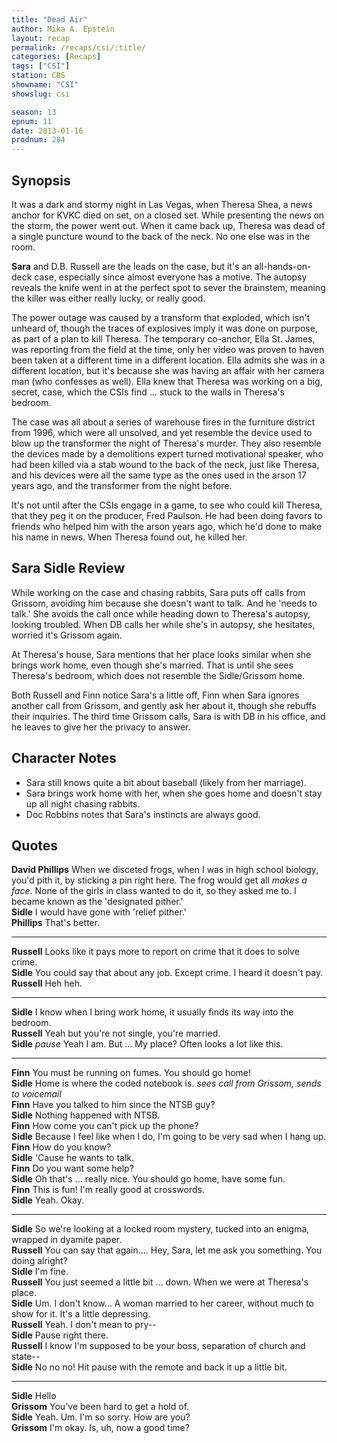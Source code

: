 ```yaml
---
title: "Dead Air"
author: Mika A. Epstein
layout: recap
permalink: /recaps/csi/:title/
categories: [Recaps]
tags: ["CSI"]
station: CBS
showname: "CSI"
showslug: csi

season: 13  
epnum: 11  
date: 2013-01-16
prodnum: 284  
---
```


## Synopsis

It was a dark and stormy night in Las Vegas, when Theresa Shea, a news anchor for KVKC died on set, on a closed set. While presenting the news on the storm, the power went out. When it came back up, Theresa was dead of a single puncture wound to the back of the neck. No one else was in the room.

**Sara** and D.B. Russell are the leads on the case, but it's an all-hands-on-deck case, especially since almost everyone has a motive. The autopsy reveals the knife went in at the perfect spot to sever the brainstem, meaning the killer was either really lucky, or really good.

The power outage was caused by a transform that exploded, which isn't unheard of, though the traces of explosives imply it was done on purpose, as part of a plan to kill Theresa. The temporary co-anchor, Ella St. James, was reporting from the field at the time, only her video was proven to haven been taken at a different time in a different location. Ella admits she was in a different location, but it's because she was having an affair with her camera man (who confesses as well). Ella knew that Theresa was working on a big, secret, case, which the CSIs find ... stuck to the walls in Theresa's bedroom.

The case was all about a series of warehouse fires in the furniture district from 1996, which were all unsolved, and yet resemble the device used to blow up the transformer the night of Theresa's murder. They also resemble the devices made by a demolitions expert turned motivational speaker, who had been killed via a stab wound to the back of the neck, just like Theresa, and his devices were all the same type as the ones used in the arson 17 years ago, and the transformer from the night before.

It's not until after the CSIs engage in a game, to see who could kill Theresa, that they peg it on the producer, Fred Paulson. He had been doing favors to friends who helped him with the arson years ago, which he'd done to make his name in news. When Theresa found out, he killed her.

## Sara Sidle Review

While working on the case and chasing rabbits, Sara puts off calls from Grissom, avoiding him because she doesn't want to talk. And he 'needs to talk.' She avoids the call once while heading down to Theresa's autopsy, looking troubled. When DB calls her while she's in autopsy, she hesitates, worried it's Grissom again.

At Theresa's house, Sara mentions that her place looks similar when she brings work home, even though she's married. That is until she sees Theresa's bedroom, which does not resemble the Sidle/Grissom home.

Both Russell and Finn notice Sara's a little off, Finn when Sara ignores another call from Grissom, and gently ask her about it, though she rebuffs their inquiries. The third time Grissom calls, Sara is with DB in his office, and he leaves to give her the privacy to answer.

## Character Notes

* Sara still knows quite a bit about baseball (likely from her marriage).  
* Sara brings work home with her, when she goes home and doesn't stay up all night chasing rabbits.  
* Doc Robbins notes that Sara's instincts are always good.

## Quotes

**David Phillips** When we disceted frogs, when I was in high school biology, you'd pith it, by sticking a pin right here. The frog would get all _makes a face_. None of the girls in class wanted to do it, so they asked me to. I became known as the 'designated pither.'  
**Sidle** I would have gone with 'relief pither.'  
**Phillips** That's better.

* * *

**Russell** Looks like it pays more to report on crime that it does to solve crime.  
**Sidle** You could say that about any job. Except crime. I heard it doesn't pay.  
**Russell** Heh heh.

* * *

**Sidle** I know when I bring work home, it usually finds its way into the bedroom.  
**Russell** Yeah but you're not single, you're married.  
**Sidle** _pause_ Yeah I am. But ... My place? Often looks a lot like this.

* * *

**Finn** You must be running on fumes. You should go home!  
**Sidle** Home is where the coded notebook is. _sees call from Grissom, sends to voicemail_  
**Finn** Have you talked to him since the NTSB guy?  
**Sidle** Nothing happened with NTSB.  
**Finn** How come you can't pick up the phone?  
**Sidle** Because I feel like when I do, I'm going to be very sad when I hang up.  
**Finn** How do you know?  
**Sidle** 'Cause he wants to talk.  
**Finn** Do you want some help?  
**Sidle** Oh that's ... really nice. You should go home, have some fun.  
**Finn** This is fun! I'm really good at crosswords.  
**Sidle** Yeah. Okay.

* * *

**Sidle** So we're looking at a locked room mystery, tucked into an enigma, wrapped in dyamite paper.  
**Russell** You can say that again.... Hey, Sara, let me ask you something. You doing alright?  
**Sidle** I'm fine.  
**Russell** You just seemed a little bit ... down. When we were at Theresa's place.  
**Sidle** Um. I don't know... A woman married to her career, without much to show for it. It's a little depressing.  
**Russell** Yeah. I don't mean to pry--  
**Sidle** Pause right there.  
**Russell** I know I'm supposed to be your boss, separation of church and state--  
**Sidle** No no no! Hit pause with the remote and back it up a little bit.

* * *

**Sidle** Hello  
**Grissom** You've been hard to get a hold of.  
**Sidle** Yeah. Um. I'm so sorry. How are you?  
**Grissom** I'm okay. Is, uh, now a good time?

